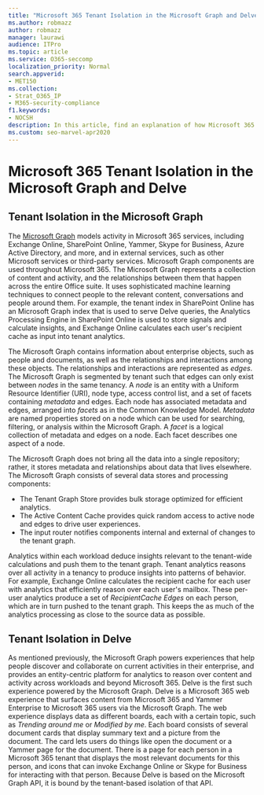 ```yaml
---
title: "Microsoft 365 Tenant Isolation in the Microsoft Graph and Delve"
ms.author: robmazz
author: robmazz
manager: laurawi
audience: ITPro
ms.topic: article
ms.service: O365-seccomp
localization_priority: Normal
search.appverid:
- MET150
ms.collection:
- Strat_O365_IP
- M365-security-compliance
f1.keywords:
- NOCSH
description: In this article, find an explanation of how Microsoft 365 tenant isolation works in the Office Graph and in Delve.
ms.custom: seo-marvel-apr2020
---
```


# Microsoft 365 Tenant Isolation in the Microsoft Graph and Delve

## Tenant Isolation in the Microsoft Graph

The [Microsoft Graph](https://developer.microsoft.com/graph) models activity in Microsoft 365 services, including Exchange Online, SharePoint Online, Yammer, Skype for Business, Azure Active Directory, and more, and in external services, such as other Microsoft services or third-party services. Microsoft Graph components are used throughout Microsoft 365. The Microsoft Graph represents a collection of content and activity, and the relationships between them that happen across the entire Office suite. It uses sophisticated machine learning techniques to connect people to the relevant content, conversations and people around them. For example, the tenant index in SharePoint Online has an Microsoft Graph index that is used to serve Delve queries, the Analytics Processing Engine in SharePoint Online is used to store signals and calculate insights, and Exchange Online calculates each user's recipient cache as input into tenant analytics.

The Microsoft Graph contains information about enterprise objects, such as people and documents, as well as the relationships and interactions among these objects. The relationships and interactions are represented as *edges*. The Microsoft Graph is segmented by tenant such that edges can only exist between *nodes* in the same tenancy. A *node* is an entity with a Uniform Resource Identifier (URI), node type, access control list, and a set of facets containing *metadata* and edges. Each node has associated metadata and edges, arranged into *facets* as in the Common Knowledge Model. *Metadata* are named properties stored on a node which can be used for searching, filtering, or analysis within the Microsoft Graph. A *facet* is a logical collection of metadata and edges on a node. Each facet describes one aspect of a node. 

The Microsoft Graph does not bring all the data into a single repository; rather, it stores metadata and relationships about data that lives elsewhere. The Microsoft Graph consists of several data stores and processing components:

- The Tenant Graph Store provides bulk storage optimized for efficient analytics.
- The Active Content Cache provides quick random access to active node and edges to drive user experiences.
- The input router notifies components internal and external of changes to the tenant graph.

Analytics within each workload deduce insights relevant to the tenant-wide calculations and push them to the tenant graph. Tenant analytics reasons over all activity in a tenancy to produce insights into patterns of behavior. For example, Exchange Online calculates the recipient cache for each user with analytics that efficiently reason over each user's mailbox. These per-user analytics produce a set of *RecipientCache Edges* on each person, which are in turn pushed to the tenant graph. This keeps the as much of the analytics processing as close to the source data as possible.

## Tenant Isolation in Delve

As mentioned previously, the Microsoft Graph powers experiences that help people discover and collaborate on current activities in their enterprise, and provides an entity-centric platform for analytics to reason over content and activity across workloads and beyond Microsoft 365. Delve is the first such experience powered by the Microsoft Graph.
Delve is a Microsoft 365 web experience that surfaces content from Microsoft 365 and Yammer Enterprise to Microsoft 365 users via the Microsoft Graph. The web experience displays data as different boards, each with a certain topic, such as *Trending around me* or *Modified by me*. Each board consists of several document cards that display summary text and a picture from the document. The card lets users do things like open the document or a Yammer page for the document. There is a page for each person in a Microsoft 365 tenant that displays the most relevant documents for this person, and icons that can invoke Exchange Online or Skype for Business for interacting with that person. Because Delve is based on the Microsoft Graph API, it is bound by the tenant-based isolation of that API.